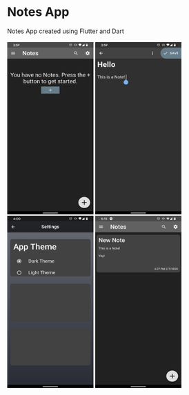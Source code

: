 # Notes App
Notes App created using Flutter and Dart
<br/>
<br/>
<img src="github-Images/Notes1.png" width="200" height="400">
<img src="github-Images/Notes2.png" width="200" height="400">
<img src="github-Images/Notes3.png" width="200" height="400">
<img src="github-Images/Notes4.png" width="200" height="400">



